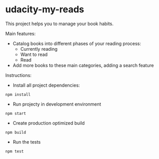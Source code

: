 # udacity-my-reads



This project helps you to manage your book habits.

Main features:

 - Catalog books into different phases of your reading process:
   - Currently reading
   - Want to read
   - Read
 - Add more books to these main categories, adding a search feature

 Instructions:
  - Install all project dependencies:
  ```
  npm install
  ```
  - Run projecty in development environment
  ```
  npm start
  ```
  - Create production optimized build
  ```
  npm build
  ```
  - Run the tests 
  ```
  npm test
  ```


